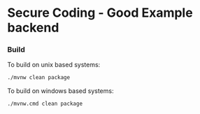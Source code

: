 # Secure Coding - Good Example backend

### Build

To build on unix based systems:

```bash
./mvnw clean package
```

To build on windows based systems:

```bash
./mvnw.cmd clean package
```